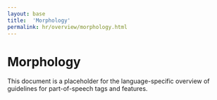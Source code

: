 ```yaml
---
layout: base
title:  'Morphology'
permalink: hr/overview/morphology.html
---
```


# Morphology

This document is a placeholder for the language-specific overview of
guidelines for part-of-speech tags and features.
